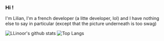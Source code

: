 ### Hi !
I'm Lilian, I'm a french developer (a litte developer, lol) and
I have nothing else to say in particular (except that the picture underneath is too swag)

![LLinoor's github stats](https://github-readme-stats.vercel.app/api?username=LLinoor&count_private=true&show_icons=true&icon_color=000000)
![Top Langs](https://github-readme-stats.vercel.app/api/top-langs/?username=LLinoor)

<!--
**LLinoor/LLinoor** is a ✨ _special_ ✨ repository because its `README.md` (this file) appears on your GitHub profile.

Here are some ideas to get you started:

- 🔭 I’m currently working on ...
- 🌱 I’m currently learning ...
- 👯 I’m looking to collaborate on ...
- 🤔 I’m looking for help with ...
- 💬 Ask me about ...
- 📫 How to reach me: ...
- 😄 Pronouns: ...
- ⚡ Fun fact: ...
-->
